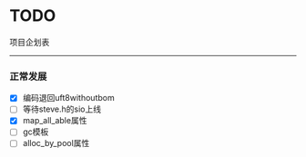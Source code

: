 # TODO  
项目企划表  

__________

### 正常发展  

- [x] 编码退回uft8withoutbom  
- [ ] 等待steve.h的sio上线  
- [x] map_all_able属性  
- [ ] gc模板  
- [ ] alloc_by_pool属性  
